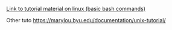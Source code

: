 [Link to tutorial material on linux (basic bash commands)](https://drive.switch.ch/index.php/s/ljUs50ipTh3SBsO)

Other tuto https://marylou.byu.edu/documentation/unix-tutorial/
